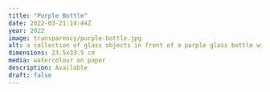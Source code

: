 ```yaml
---
title: "Purple Bottle"
date: 2022-03-21:14:44Z
year: 2022
image: transparency/purple-bottle.jpg
alt: a collection of glass objects in front of a purple glass bottle with a blue partially cloudy sky in the distance
dimensions: 23.5x33.5 cm
media: watercolour on paper
description: Available
draft: false
---
```


